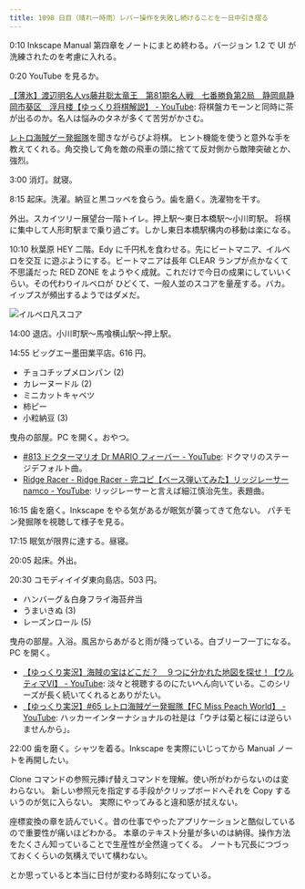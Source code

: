 ```yaml
---
title: 1098 日目（晴れ一時雨）レバー操作を失敗し続けることを一日中引き摺る
---
```


0:10 Inkscape Manual 第四章をノートにまとめ終わる。バージョン 1.2 で UI が洗練されたのを考慮に入れる。

0:20 YouTube を見るか。

[【薄氷】渡辺明名人vs藤井聡太竜王　第81期名人戦　七番勝負第2局　静岡県静岡市葵区　浮月楼【ゆっくり将棋解説】 - YouTube](https://www.youtube.com/watch?v=IPNXoM7O-NQ):
将棋盤カモーンと同時に茶が出るのか。名人は悩みのタネが多くて苦労がかさむ。

[レトロ海賊ゲー発掘隊](https://www.youtube.com/watch?list=PLuNa_F-I1Cm3CCb6YAGjpLQ6bSDyM6d-3)を聞きながらぴよ将棋。
ヒント機能を使うと意外な手を教えてくれる。角交換して角を敵の飛車の頭に捨てて反対側から敵陣突破とか、強烈。

3:00 消灯。就寝。

8:15 起床。洗濯。納豆と黒コッペを食らう。歯を磨く。洗濯物を干す。

外出。スカイツリー展望台一階トイレ。押上駅～東日本橋駅～小川町駅。
将棋に集中して人形町駅まで乗り過ごす。しかし東日本橋駅構内の移動は楽になる。

10:10 秋葉原 HEY 二階。Edy に千円札を食わせる。先にビートマニア、イルベロを交互
に遊ぶようにする。ビートマニアは長年 CLEAR ランプが点かなくて不思議だった RED
ZONE をようやく成就。これだけで今日の成果にしていいくらい。その代わりイルベロが
ひどくて、一般人並のスコアを量産する。バカ。イップスが頻出するようではダメだ。

![イルベロ凡スコア](https://pbs.twimg.com/media/Fu3KipiaIAUQ2TO?format=jpg&name=small)

14:00 退店。小川町駅～馬喰横山駅～押上駅。

14:55 ビッグエー墨田業平店。616 円。

* チョコチップメロンパン (2)
* カレーヌードル (2)
* ミニカットキャベツ
* 柿ピー
* 小粒納豆 (3)

曳舟の部屋。PC を開く。おやつ。

* [#813 ドクターマリオ Dr MARIO フィーバー - YouTube](https://www.youtube.com/watch?v=LDCyZ0bz58E):
  ドクマリのステージデフォルト曲。
* [Ridge Racer - Ridge Racer - 完コピ【ベース弾いてみた】リッジレーサー namco - YouTube](https://www.youtube.com/watch?v=0IuiJ4AmEB4):
  リッジレーサーと言えば細江慎治先生。表題曲。

16:15 歯を磨く。Inkscape をやる気があるが眠気が襲ってきて危ない。
パチモン発掘隊を視聴して様子を見る。

17:15 眠気が限界に達する。昼寝。

20:05 起床。外出。

20:30 コモディイイダ東向島店。503 円。

* ハンバーグ＆白身フライ海苔弁当
* うまいきぬ (3)
* レーズンロール (5)

曳舟の部屋。入浴。風呂からあがると雨が降っている。白ブリーフ一丁になる。PC を開く。

* [【ゆっくり実況】海賊の宝はどこだ？　９つに分かれた地図を探せ！【ウルティマⅥ】 - YouTube](https://www.youtube.com/watch?v=0rAk2alNLCc):
  淡々と視聴するのにたいへん向いている。このシリーズが長く続いてくれるとありがたい。
* [【ゆっくり実況】#65 レトロ海賊ゲー発掘隊【FC Miss Peach World】 - YouTube](https://www.youtube.com/watch?v=SY_vsI6MHi4):
  ハッカーインターナショナルの社是は「ウチは菊と桜には逆らいませんから」。

22:00 歯を磨く。シャツを着る。Inkscape を実際にいじってから Manual ノートを再開したい。

Clone コマンドの参照元挿げ替えコマンドを理解。使い所がわからないのは変わらない。
新しい参照元を指定する手段がクリップボードへそれを Copy するいうのが気に入らない。
実際にやってみると違和感が拭えない。

座標変換の章を読んでいく。昔の仕事でやったアプリケーションと酷似しているので重要性が痛いほどわかる。
本章のテキスト分量が多いのは納得。操作方法をたくさん知っていることで生産性が全然違ってくる。
ノートも冗長につづっておくくらいの気構えでいて構わない。

とか思っていると本当に日付が変わる時刻になっている。
